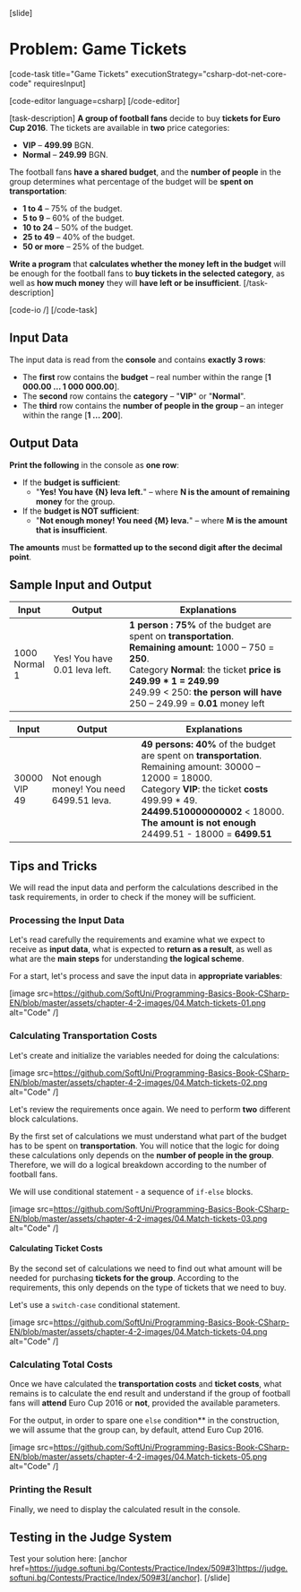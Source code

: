 [slide]
# Problem: Game Tickets

[code-task title="Game Tickets" executionStrategy="csharp-dot-net-core-code" requiresInput]

[code-editor language=csharp]
[/code-editor]

[task-description]
**A group of football fans** decide to buy **tickets for Euro Cup 2016**. The tickets are available in **two** price categories:

- **VIP** – **499.99** BGN.
- **Normal** – **249.99** BGN.

The football fans **have a shared budget**, and the **number of people** in the group determines what percentage of the budget will be **spent on transportation**:

- **1 to 4** – 75% of the budget.
- **5 to 9** – 60% of the budget.
- **10 to 24** – 50% of the budget.
- **25 to 49** – 40% of the budget.
- **50 or more** – 25% of the budget.

**Write a program** that **calculates whether the money left in the budget** will be enough for the football fans to **buy tickets in the selected category**, as well as **how much money** they will **have left or be insufficient**.
[/task-description]

[code-io /]
[/code-task]

## Input Data

The input data is read from the **console** and contains **exactly 3 rows**:

- The **first** row contains the **budget** – real number within the range [**1 000.00 … 1 000 000.00**].
- The **second** row contains the **category** – "**VIP**" or "**Normal**".
- The **third** row contains the **number of people in the group** – an integer within the range [**1 … 200**].

## Output Data

**Print the following** in the console as **one row**:

- If the **budget is sufficient**:
  - "**Yes! You have {N} leva left.**" – where **N is the amount of remaining money** for the group.
- If the **budget is NOT sufficient**:
  - "**Not enough money! You need {М} leva.**" – where **М is the amount that is insufficient**.

**The amounts** must be **formatted up to the second digit after the decimal point**.

## Sample Input and Output

|       Input       |            Output           |  Explanations  |
|-------------------|-----------------------------|----------------|
|1000<br>Normal<br>1|Yes! You have 0.01 leva left.|**1 person : 75%** of the budget are spent on **transportation**.<br>**Remaining amount:** 1000 – 750 = **250**.<br>Category **Normal**: the ticket **price is 249.99 * 1 = 249.99**<br>249.99 < 250: **the person will have** 250 – 249.99 = **0.01** money left|

|       Input      |                  Output                |  Explanations  |
|------------------|----------------------------------------|----------------|
|30000<br>VIP<br>49|Not enough money! You need 6499.51 leva.|**49 persons: 40%** of the budget are spent on **transportation**.<br>Remaining amount: 30000 – 12000 = 18000.<br>Category **VIP**: the ticket **costs** 499.99 * 49.<br>**24499.510000000002** < 18000.<br>**The amount is not enough** 24499.51 - 18000 = **6499.51**|

## Tips and Tricks

We will read the input data and perform the calculations described in the task requirements, in order to check if the money will be sufficient.

### Processing the Input Data

Let's read carefully the requirements and examine what we expect to receive as **input data**, what is expected to **return as a result**, as well as what are the **main steps** for understanding **the logical scheme**.

For a start, let's process and save the input data in **appropriate variables**:

[image src=https://github.com/SoftUni/Programming-Basics-Book-CSharp-EN/blob/master/assets/chapter-4-2-images/04.Match-tickets-01.png alt="Code" /]

### Calculating Transportation Costs

Let's create and initialize the variables needed for doing the calculations:

[image src=https://github.com/SoftUni/Programming-Basics-Book-CSharp-EN/blob/master/assets/chapter-4-2-images/04.Match-tickets-02.png alt="Code" /]

Let's review the requirements once again. We need to perform **two** different block calculations. 

By the first set of calculations we must understand what part of the budget has to be spent on **transportation**. You will notice that the logic for doing these calculations only depends on the **number of people in the group**. Therefore, we will do a logical breakdown according to the number of football fans.

We will use conditional statement - a sequence of `if-else` blocks.

[image src=https://github.com/SoftUni/Programming-Basics-Book-CSharp-EN/blob/master/assets/chapter-4-2-images/04.Match-tickets-03.png alt="Code" /]

#### Calculating Ticket Costs

By the second set of calculations we need to find out what amount will be needed for purchasing **tickets for the group**. According to the requirements, this only depends on the type of tickets that we need to buy. 

Let's use a `switch-case` conditional statement.

[image src=https://github.com/SoftUni/Programming-Basics-Book-CSharp-EN/blob/master/assets/chapter-4-2-images/04.Match-tickets-04.png alt="Code" /]

### Calculating Total Costs

Once we have calculated the **transportation costs** and **ticket costs**, what remains is to calculate the end result and understand if the group of football fans will **attend** Euro Cup 2016 or **not**, provided the available parameters. 

For the output, in order to spare one `else` condition** in the construction, we will assume that the group can, by default, attend Euro Cup 2016.

[image src=https://github.com/SoftUni/Programming-Basics-Book-CSharp-EN/blob/master/assets/chapter-4-2-images/04.Match-tickets-05.png alt="Code" /]

### Printing the Result

Finally, we need to display the calculated result in the console.

## Testing in the Judge System

Test your solution here: [anchor href=https://judge.softuni.bg/Contests/Practice/Index/509#3]https://judge.softuni.bg/Contests/Practice/Index/509#3[/anchor].
[/slide]